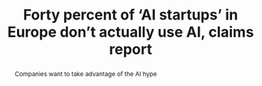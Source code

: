 ---
category: news
title: Forty percent of ‘AI startups’ in Europe don’t actually use AI, claims report
abstract: Companies want to take advantage of the AI hype
publishedDateTime: 2019-03-05T13:14:59Z
sourceUrl: https://www.theverge.com/2019/3/5/18251326/ai-startups-europe-fake-40-percent-mmc-report
type: article

provider:
  name: The Verge
  id: V_AAnYAn_global
tags:
  - AI

images: 
  - url: assets/images/2019/3/Forty-percent-of-‘AI-startups’-in-Europe-don’t-actually-use-AI,-claims-report-1.jpg
    width: 1920
    height: 1080
    quality: 79
    title: Forty percent of ‘AI startups’ in Europe don’t actually use AI, claims report
    attribution: 
    focalRegion:
      x1: 0
      x2: 0
      y1: 0
      y2: 0

---
